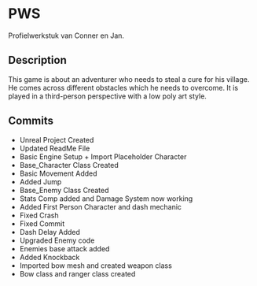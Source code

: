 # PWS
Profielwerkstuk van Conner en Jan.

## Description
This game is about an adventurer who needs
to steal a cure for his village. He comes
across different obstacles which he needs to overcome.
It is played in a third-person perspective
with a low poly art style.


## Commits

* Unreal Project Created
* Updated ReadMe File
* Basic Engine Setup + Import Placeholder Character
* Base_Character Class Created
* Basic Movement Added
* Added Jump
* Base_Enemy Class Created
* Stats Comp added and Damage System now working
* Added First Person Character and dash mechanic
* Fixed Crash
* Fixed Commit
* Dash Delay Added
* Upgraded Enemy code
* Enemies base attack added
* Added Knockback
* Imported bow mesh and created weapon class
* Bow class and ranger class created